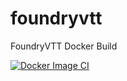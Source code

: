 # foundryvtt
FoundryVTT Docker Build

[![Docker Image CI](https://github.com/jgreever/foundryvtt/actions/workflows/docker-image.yml/badge.svg?branch=master)](https://github.com/jgreever/foundryvtt/actions/workflows/docker-image.yml)
